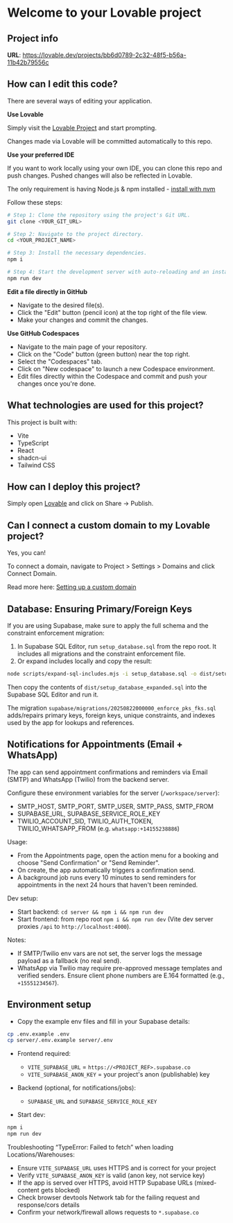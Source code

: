 # Welcome to your Lovable project

## Project info

**URL**: https://lovable.dev/projects/bb6d0789-2c32-48f5-b56a-11b42b79556c

## How can I edit this code?

There are several ways of editing your application.

**Use Lovable**

Simply visit the [Lovable Project](https://lovable.dev/projects/bb6d0789-2c32-48f5-b56a-11b42b79556c) and start prompting.

Changes made via Lovable will be committed automatically to this repo.

**Use your preferred IDE**

If you want to work locally using your own IDE, you can clone this repo and push changes. Pushed changes will also be reflected in Lovable.

The only requirement is having Node.js & npm installed - [install with nvm](https://github.com/nvm-sh/nvm#installing-and-updating)

Follow these steps:

```sh
# Step 1: Clone the repository using the project's Git URL.
git clone <YOUR_GIT_URL>

# Step 2: Navigate to the project directory.
cd <YOUR_PROJECT_NAME>

# Step 3: Install the necessary dependencies.
npm i

# Step 4: Start the development server with auto-reloading and an instant preview.
npm run dev
```

**Edit a file directly in GitHub**

- Navigate to the desired file(s).
- Click the "Edit" button (pencil icon) at the top right of the file view.
- Make your changes and commit the changes.

**Use GitHub Codespaces**

- Navigate to the main page of your repository.
- Click on the "Code" button (green button) near the top right.
- Select the "Codespaces" tab.
- Click on "New codespace" to launch a new Codespace environment.
- Edit files directly within the Codespace and commit and push your changes once you're done.

## What technologies are used for this project?

This project is built with:

- Vite
- TypeScript
- React
- shadcn-ui
- Tailwind CSS

## How can I deploy this project?

Simply open [Lovable](https://lovable.dev/projects/bb6d0789-2c32-48f5-b56a-11b42b79556c) and click on Share -> Publish.

## Can I connect a custom domain to my Lovable project?

Yes, you can!

To connect a domain, navigate to Project > Settings > Domains and click Connect Domain.

Read more here: [Setting up a custom domain](https://docs.lovable.dev/tips-tricks/custom-domain#step-by-step-guide)

## Database: Ensuring Primary/Foreign Keys

If you are using Supabase, make sure to apply the full schema and the constraint enforcement migration:

1. In Supabase SQL Editor, run `setup_database.sql` from the repo root. It includes all migrations and the constraint enforcement file.
2. Or expand includes locally and copy the result:

```bash
node scripts/expand-sql-includes.mjs -i setup_database.sql -o dist/setup_database_expanded.sql
```

Then copy the contents of `dist/setup_database_expanded.sql` into the Supabase SQL Editor and run it.

The migration `supabase/migrations/20250822000000_enforce_pks_fks.sql` adds/repairs primary keys, foreign keys, unique constraints, and indexes used by the app for lookups and references.

## Notifications for Appointments (Email + WhatsApp)

The app can send appointment confirmations and reminders via Email (SMTP) and WhatsApp (Twilio) from the backend server.

Configure these environment variables for the server (`/workspace/server`):

- SMTP_HOST, SMTP_PORT, SMTP_USER, SMTP_PASS, SMTP_FROM
- SUPABASE_URL, SUPABASE_SERVICE_ROLE_KEY
- TWILIO_ACCOUNT_SID, TWILIO_AUTH_TOKEN, TWILIO_WHATSAPP_FROM (e.g. `whatsapp:+14155238886`)

Usage:
- From the Appointments page, open the action menu for a booking and choose "Send Confirmation" or "Send Reminder".
- On create, the app automatically triggers a confirmation send.
- A background job runs every 10 minutes to send reminders for appointments in the next 24 hours that haven't been reminded.

Dev setup:
- Start backend: `cd server && npm i && npm run dev`
- Start frontend: from repo root `npm i && npm run dev` (Vite dev server proxies `/api` to `http://localhost:4000`).

Notes:
- If SMTP/Twilio env vars are not set, the server logs the message payload as a fallback (no real send).
- WhatsApp via Twilio may require pre-approved message templates and verified senders. Ensure client phone numbers are E.164 formatted (e.g., `+15551234567`).

## Environment setup

- Copy the example env files and fill in your Supabase details:

```bash
cp .env.example .env
cp server/.env.example server/.env
```

- Frontend required:
  - `VITE_SUPABASE_URL` = `https://<PROJECT_REF>.supabase.co`
  - `VITE_SUPABASE_ANON_KEY` = your project's anon (publishable) key

- Backend (optional, for notifications/jobs):
  - `SUPABASE_URL` and `SUPABASE_SERVICE_ROLE_KEY`

- Start dev:

```bash
npm i
npm run dev
```

Troubleshooting “TypeError: Failed to fetch” when loading Locations/Warehouses:
- Ensure `VITE_SUPABASE_URL` uses HTTPS and is correct for your project
- Verify `VITE_SUPABASE_ANON_KEY` is valid (anon key, not service key)
- If the app is served over HTTPS, avoid HTTP Supabase URLs (mixed-content gets blocked)
- Check browser devtools Network tab for the failing request and response/cors details
- Confirm your network/firewall allows requests to `*.supabase.co`
